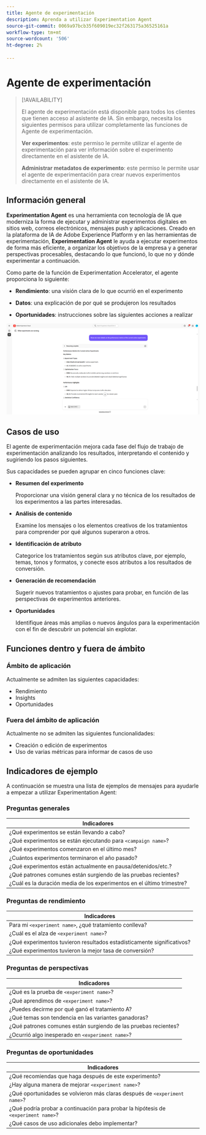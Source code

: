 ```yaml
---
title: Agente de experimentación
description: Aprenda a utilizar Experimentation Agent
source-git-commit: 0069a97bcb35f609019ec32f263175a36525161a
workflow-type: tm+mt
source-wordcount: '506'
ht-degree: 2%

---
```


# Agente de experimentación

>[!AVAILABILITY]
>
>El agente de experimentación está disponible para todos los clientes que tienen acceso al asistente de IA. Sin embargo, necesita los siguientes permisos para utilizar completamente las funciones de Agente de experimentación.
>
>**Ver experimentos**: este permiso le permite utilizar el agente de experimentación para ver información sobre el experimento directamente en el asistente de IA.
>
>**Administrar metadatos de experimento**: este permiso le permite usar el agente de experimentación para crear nuevos experimentos directamente en el asistente de IA.

## Información general

**Experimentation Agent** es una herramienta con tecnología de IA que moderniza la forma de ejecutar y administrar experimentos digitales en sitios web, correos electrónicos, mensajes push y aplicaciones. Creado en la plataforma de IA de Adobe Experience Platform y en las herramientas de experimentación, **Experimentation Agent** le ayuda a ejecutar experimentos de forma más eficiente, a organizar los objetivos de la empresa y a generar perspectivas procesables, destacando lo que funcionó, lo que no y dónde experimentar a continuación.

Como parte de la función de Experimentation Accelerator, el agente proporciona lo siguiente:

* **Rendimiento**: una visión clara de lo que ocurrió en el experimento

* **Datos**: una explicación de por qué se produjeron los resultados

* **Oportunidades**: instrucciones sobre las siguientes acciones a realizar

![Muestra para el agente de experimentación](./images/experiment/experiment-agent.png)

## Casos de uso

El agente de experimentación mejora cada fase del flujo de trabajo de experimentación analizando los resultados, interpretando el contenido y sugiriendo los pasos siguientes.

Sus capacidades se pueden agrupar en cinco funciones clave:

* **Resumen del experimento**

  Proporcionar una visión general clara y no técnica de los resultados de los experimentos a las partes interesadas.

* **Análisis de contenido**

  Examine los mensajes o los elementos creativos de los tratamientos para comprender por qué algunos superaron a otros.

* **Identificación de atributo**

  Categorice los tratamientos según sus atributos clave, por ejemplo, temas, tonos y formatos, y conecte esos atributos a los resultados de conversión.

* **Generación de recomendación**

  Sugerir nuevos tratamientos o ajustes para probar, en función de las perspectivas de experimentos anteriores.

* **Oportunidades**

  Identifique áreas más amplias o nuevos ángulos para la experimentación con el fin de descubrir un potencial sin explotar.

## Funciones dentro y fuera de ámbito

### **Ámbito de aplicación**

Actualmente se admiten las siguientes capacidades:

* Rendimiento
* Insights
* Oportunidades

### **Fuera del ámbito de aplicación**

Actualmente no se admiten las siguientes funcionalidades:

* Creación o edición de experimentos
* Uso de varias métricas para informar de casos de uso

## Indicadores de ejemplo

A continuación se muestra una lista de ejemplos de mensajes para ayudarle a empezar a utilizar Experimentation Agent:

### Preguntas generales

| Indicadores |
|-|
| ¿Qué experimentos se están llevando a cabo? |
| ¿Qué experimentos se están ejecutando para `<campaign name>`? |
| ¿Qué experimentos comenzaron en el último mes? |
| ¿Cuántos experimentos terminaron el año pasado? |
| ¿Qué experimentos están actualmente en pausa/detenidos/etc.? |
| ¿Qué patrones comunes están surgiendo de las pruebas recientes? |
| ¿Cuál es la duración media de los experimentos en el último trimestre? |

### Preguntas de rendimiento

| Indicadores |
|-|
| Para mi `<experiment name>`, ¿qué tratamiento conlleva? |
| ¿Cuál es el alza de `<experiment name>`? |
| ¿Qué experimentos tuvieron resultados estadísticamente significativos? |
| ¿Qué experimentos tuvieron la mejor tasa de conversión? |

### Preguntas de perspectivas

| Indicadores |
|-|
| ¿Qué es la prueba de `<experiment name>`? |
| ¿Qué aprendimos de `<experiment name>`? |
| ¿Puedes decirme por qué ganó el tratamiento A? |
| ¿Qué temas son tendencia en las variantes ganadoras? |
| ¿Qué patrones comunes están surgiendo de las pruebas recientes? |
| ¿Ocurrió algo inesperado en `<experiment name>`? |

### Preguntas de oportunidades

| Indicadores |
|-|
| ¿Qué recomiendas que haga después de este experimento? |
| ¿Hay alguna manera de mejorar `<experiment name>`? |
| ¿Qué oportunidades se volvieron más claras después de `<experiment name>`? |
| ¿Qué podría probar a continuación para probar la hipótesis de `<experiment name>`? |
| ¿Qué casos de uso adicionales debo implementar? |
